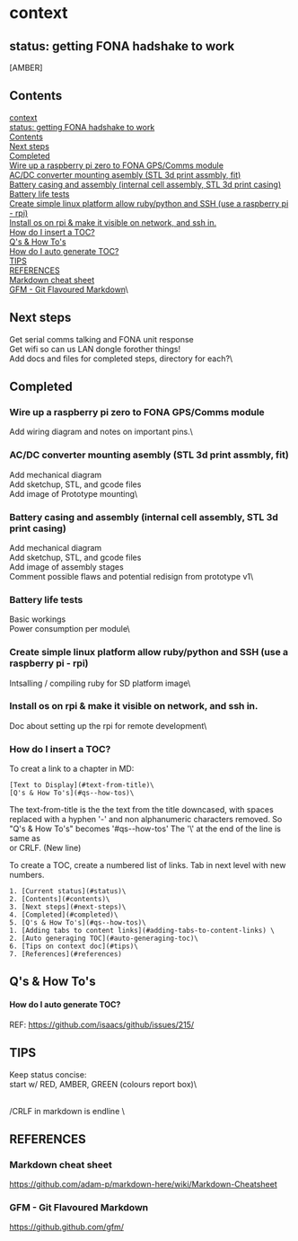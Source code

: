 # context
## status: getting FONA hadshake to work
[AMBER]

## Contents
[context](#context)\
[status: getting FONA hadshake to work](#status-getting-fona-hadshake-to-work)\
[Contents](#contents)\
[Next steps](#next-steps)\
[Completed](#completed)\
[Wire up a raspberry pi zero to FONA GPS/Comms module](#wire-up-a-raspberry-pi-zero-to-fona-gpscomms-module)\
[AC/DC converter mounting asembly (STL 3d print assmbly, fit)](#acdc-converter-mounting-asembly-stl-3d-print-assmbly-fit)\
[Battery casing and assembly (internal cell assembly, STL 3d print casing)](#battery-casing-and-assembly-internal-cell-assembly-stl-3d-print-casing)\
[Battery life tests](#battery-life-tests)\
[Create simple linux platform allow ruby/python and SSH (use a raspberry pi - rpi)](#create-simple-linux-platform-allow-rubypython-and-ssh-use-a-raspberry-pi--rpi)\
[Install os on rpi & make it visible on network, and ssh in.](#install-os-on-rpi--make-it-visible-on-network-and-ssh-in)\
[How do I insert a TOC?](#how-do-i-insert-a-toc)\
[Q's & How To's](#qs--how-tos)\
[How do I auto generate TOC?](#how-do-i-auto-generate-toc)\
[TIPS](#tips)\
[REFERENCES](#references)\
[Markdown cheat sheet](#markdown-cheat-sheet)\
[GFM - Git Flavoured Markdown](#gfm--git-flavoured-markdown)\


## Next steps
Get serial comms talking and FONA unit response\
Get wifi so can us LAN dongle forother things!\
Add docs and files for completed steps, directory for each?\

## Completed
### Wire up a raspberry pi zero to FONA GPS/Comms module
Add wiring diagram and notes on important pins.\

### AC/DC converter mounting asembly (STL 3d print assmbly, fit)
Add mechanical diagram\
Add sketchup, STL, and gcode files\
Add image of Prototype mounting\

### Battery casing and assembly (internal cell assembly, STL 3d print casing)
Add mechanical diagram\
Add sketchup, STL, and gcode files\
Add image of assembly stages\
Comment possible flaws and potential redisign from prototype v1\

### Battery life tests
Basic workings\
Power consumption per module\

### Create simple linux platform allow ruby/python and SSH (use a raspberry pi - rpi)
Intsalling / compiling ruby for SD platform image\

### Install os on rpi & make it visible on network, and ssh in.
Doc about setting up the rpi for remote development\

### How do I insert a TOC?
To creat a link to a chapter in MD:
```
[Text to Display](#text-from-title)\
[Q's & How To's](#qs--how-tos)\
```

The text-from-title is the the text from the title downcased, with spaces replaced with a hyphen '-' and non alphanumeric characters removed. So "Q's & How To's" becomes '#qs--how-tos'
The '\\' at the end of the line is same as <br> or CRLF. (New line)

To create a TOC, create a numbered list of links. Tab in next level with new numbers.
```
1. [Current status](#status)\
2. [Contents](#contents)\
3. [Next steps](#next-steps)\
4. [Completed](#completed)\
5. [Q's & How To's](#qs--how-tos)\
1. [Adding tabs to content links](#adding-tabs-to-content-links) \
2. [Auto generaging TOC](#auto-generaging-toc)\
6. [Tips on context doc](#tips)\
7. [References](#references)
```


## Q's & How To's
#### How do I auto generate TOC?
REF: https://github.com/isaacs/github/issues/215/


## TIPS
Keep status concise:\
start w/ RED, AMBER, GREEN (colours report box)\

<br>/CRLF in markdown is endline \\


## REFERENCES
### Markdown cheat sheet
https://github.com/adam-p/markdown-here/wiki/Markdown-Cheatsheet

### GFM - Git Flavoured Markdown
https://github.github.com/gfm/
